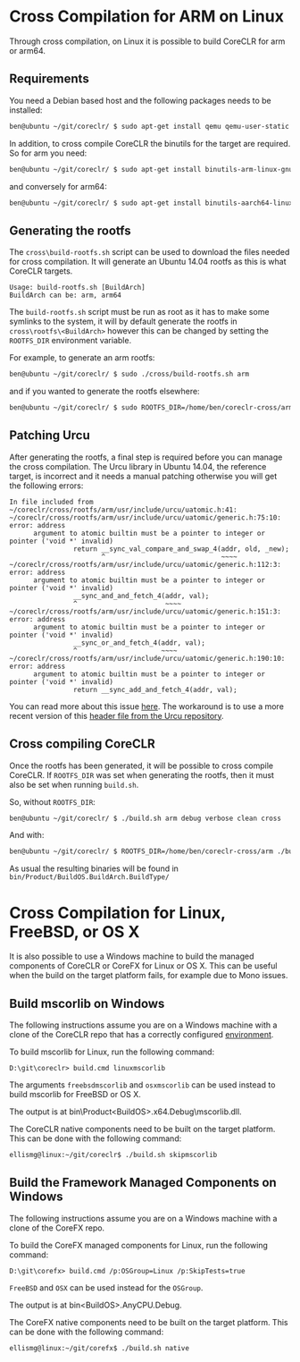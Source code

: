 Cross Compilation for ARM on Linux
==================================

Through cross compilation, on Linux it is possible to build CoreCLR for arm or arm64.

Requirements
------------

You need a Debian based host and the following packages needs to be installed:

```sh
ben@ubuntu ~/git/coreclr/ $ sudo apt-get install qemu qemu-user-static binfmt-support debootstrap
```

In addition, to cross compile CoreCLR the binutils for the target are required. So for arm you need:

```sh
ben@ubuntu ~/git/coreclr/ $ sudo apt-get install binutils-arm-linux-gnueabihf
```

and conversely for arm64:

```sh
ben@ubuntu ~/git/coreclr/ $ sudo apt-get install binutils-aarch64-linux-gnu
```


Generating the rootfs
---------------------
The `cross\build-rootfs.sh` script can be used to download the files needed for cross compilation. It will generate an Ubuntu 14.04 rootfs as this is what CoreCLR targets.

    Usage: build-rootfs.sh [BuildArch]
    BuildArch can be: arm, arm64

The `build-rootfs.sh` script must be run as root as it has to make some symlinks to the system, it will by default generate the rootfs in `cross\rootfs\<BuildArch>` however this can be changed by setting the `ROOTFS_DIR` environment variable.

For example, to generate an arm rootfs:

```sh
ben@ubuntu ~/git/coreclr/ $ sudo ./cross/build-rootfs.sh arm
```

and if you wanted to generate the rootfs elsewhere:

```sh
ben@ubuntu ~/git/coreclr/ $ sudo ROOTFS_DIR=/home/ben/coreclr-cross/arm ./build-rootfs.sh arm
```

Patching Urcu
-------------
After generating the rootfs, a final step is required before you can manage the cross compilation. The Urcu library in Ubuntu 14.04, the reference target, is incorrect and it needs a manual patching otherwise you will get the following errors:

```
In file included from ~/coreclr/cross/rootfs/arm/usr/include/urcu/uatomic.h:41:
~/coreclr/cross/rootfs/arm/usr/include/urcu/uatomic/generic.h:75:10: error: address
      argument to atomic builtin must be a pointer to integer or pointer ('void *' invalid)
                return __sync_val_compare_and_swap_4(addr, old, _new);
                       ^                             ~~~~
~/coreclr/cross/rootfs/arm/usr/include/urcu/uatomic/generic.h:112:3: error: address
      argument to atomic builtin must be a pointer to integer or pointer ('void *' invalid)
                __sync_and_and_fetch_4(addr, val);
                ^                      ~~~~
~/coreclr/cross/rootfs/arm/usr/include/urcu/uatomic/generic.h:151:3: error: address
      argument to atomic builtin must be a pointer to integer or pointer ('void *' invalid)
                __sync_or_and_fetch_4(addr, val);
                ^                     ~~~~
~/coreclr/cross/rootfs/arm/usr/include/urcu/uatomic/generic.h:190:10: error: address
      argument to atomic builtin must be a pointer to integer or pointer ('void *' invalid)
                return __sync_add_and_fetch_4(addr, val);
```

You can read more about this issue [here](http://lists.openembedded.org/pipermail/openembedded-core/2015-August/109294.html). The workaround is to use a more recent version of this [header file from the Urcu repository](https://github.com/urcu/userspace-rcu/blob/v0.7.15/urcu/uatomic/generic.h).

Cross compiling CoreCLR
-----------------------
Once the rootfs has been generated, it will be possible to cross compile CoreCLR. If `ROOTFS_DIR` was set when generating the rootfs, then it must also be set when running `build.sh`.

So, without `ROOTFS_DIR`:

```sh
ben@ubuntu ~/git/coreclr/ $ ./build.sh arm debug verbose clean cross
```

And with:

```sh
ben@ubuntu ~/git/coreclr/ $ ROOTFS_DIR=/home/ben/coreclr-cross/arm ./build.sh arm debug verbose clean cross
```

As usual the resulting binaries will be found in `bin/Product/BuildOS.BuildArch.BuildType/`

Cross Compilation for Linux, FreeBSD, or OS X
=============================================

It is also possible to use a Windows machine to build the managed components of CoreCLR or CoreFX for Linux or OS X.  This can be useful when the build on the target platform fails, for example due to Mono issues.

Build mscorlib on Windows
-------------------------
The following instructions assume you are on a Windows machine with a clone of the CoreCLR repo that has a correctly configured [environment](https://github.com/dotnet/coreclr/wiki/Windows-instructions#environment).

To build mscorlib for Linux, run the following command:

```
D:\git\coreclr> build.cmd linuxmscorlib
```

The arguments `freebsdmscorlib` and `osxmscorlib` can be used instead to build mscorlib for FreeBSD or OS X.

The output is at bin\Product\<BuildOS>.x64.Debug\mscorlib.dll.

The CoreCLR native components need to be built on the target platform.  This can be done with the following command:

```sh
ellismg@linux:~/git/coreclr$ ./build.sh skipmscorlib
```

Build the Framework Managed Components on Windows
-------------------------------------------------
The following instructions assume you are on a Windows machine with a clone of the CoreFX repo.

To build the CoreFX managed components for Linux, run the following command:

```
D:\git\corefx> build.cmd /p:OSGroup=Linux /p:SkipTests=true
```

`FreeBSD` and `OSX` can be used instead for the `OSGroup`.

The output is at bin\<BuildOS>.AnyCPU.Debug.

The CoreFX native components need to be built on the target platform.  This can be done with the following command:

```sh
ellismg@linux:~/git/corefx$ ./build.sh native
```
